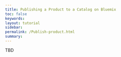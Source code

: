 ```yaml
---
title: Publishing a Product to a Catalog on Bluemix
toc: false
keywords:
layout: tutorial
sidebar:
permalink: /Publish-product.html
summary:
---
```


TBD
